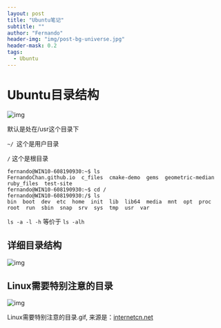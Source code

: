 ```yaml
---
layout: post
title: "Ubuntu笔记"
subtitle: ""
author: "Fernando"
header-img: "img/post-bg-universe.jpg"
header-mask: 0.2
tags:
  - Ubuntu
---
```




# Ubuntu目录结构

![img](https://upload-images.jianshu.io/upload_images/3105341-9acf19725c004d2f.png?imageMogr2/auto-orient/strip%7CimageView2/2/w/560/format/webp)

默认是处在/usr这个目录下

`~/ `这个是用户目录

`/` 这个是根目录

```shell
fernando@WIN10-608190930:~$ ls
FernandoChan.github.io  c_files  cmake-demo  gems  geometric-median  ruby_files  test-site
fernando@WIN10-608190930:~$ cd /
fernando@WIN10-608190930:/$ ls
bin  boot  dev  etc  home  init  lib  lib64  media  mnt  opt  proc  root  run  sbin  snap  srv  sys  tmp  usr  var
```

`ls -a -l -h`   等价于  `ls -alh`



## 详细目录结构

![img](https://upload-images.jianshu.io/upload_images/228680-3929a10a52901187.png)



## Linux需要特别注意的目录

![img](https://upload-images.jianshu.io/upload_images/228680-eb5e50607bf72e52.gif?imageMogr2/auto-orient/strip%7CimageView2/2/w/675/format/webp)

Linux需要特别注意的目录.gif, 来源是：[internetcn.net](https://link.jianshu.com/?t=http://www.internetcn.net/news/bGludXjlrabkuaDot6%2Fnur%2Flm74%3D.html)





